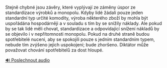 
Stejně chybné jsou závěry, které vyplývají ze záměny úspor ze standardizace výrobků a monopolu. Kdyby lidé žádali pouze jeden standardní typ určité komodity, výroba některého zboží by mohla být uspořádána hospodárněji a v souladu s tím by se snížily náklady. Ale pokud by se tak lidé měli chovat, standardizace a odpovídající snížení nákladů by se objevilo i v nepřítomnosti monopolu. Pokud na druhé straně budou spotřebitelé nuceni, aby se spokojili pouze s jedním standardním typem, nebude tím zvýšeno jejich uspokojení; bude zhoršeno. Diktátor může považovat chování spotřebitelů za dost hloupé.

[🔊 Poslechnout audio](/data/7-paragraphs/audio/chapter_71/para_003-Stejn-chybn-jsou-zvry-kter-vyplvaj-ze-zm.mp3)
